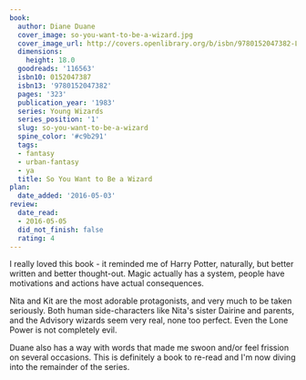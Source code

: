 ```yaml
---
book:
  author: Diane Duane
  cover_image: so-you-want-to-be-a-wizard.jpg
  cover_image_url: http://covers.openlibrary.org/b/isbn/9780152047382-L.jpg
  dimensions:
    height: 18.0
  goodreads: '116563'
  isbn10: 0152047387
  isbn13: '9780152047382'
  pages: '323'
  publication_year: '1983'
  series: Young Wizards
  series_position: '1'
  slug: so-you-want-to-be-a-wizard
  spine_color: '#c9b291'
  tags:
  - fantasy
  - urban-fantasy
  - ya
  title: So You Want to Be a Wizard
plan:
  date_added: '2016-05-03'
review:
  date_read:
  - 2016-05-05
  did_not_finish: false
  rating: 4
---
```


I really loved this book - it reminded me of Harry Potter, naturally, but better written and better thought-out. Magic actually has a system, people have motivations and actions have actual consequences.

Nita and Kit are the most adorable protagonists, and very much to be taken seriously. Both human side-characters like Nita's sister Dairine and parents, and the Advisory wizards seem very real, none too perfect. Even the Lone Power is not completely evil.

Duane also has a way with words that made me swoon and/or feel frission on several occasions. This is definitely a book to re-read and I'm now diving into the remainder of the series.
